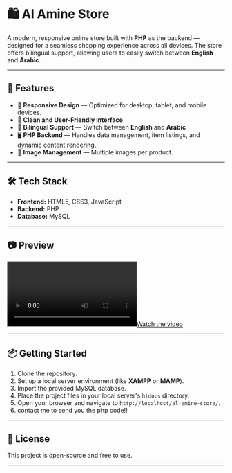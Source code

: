 # 🛍️ Al Amine Store

A modern, responsive online store built with **PHP** as the backend — designed for a seamless shopping experience across all devices. The store offers bilingual support, allowing users to easily switch between **English** and **Arabic**.

---

## 🌟 Features

- 📱 **Responsive Design** — Optimized for desktop, tablet, and mobile devices.
- 🛒 **Clean and User-Friendly Interface**
- 🔄 **Bilingual Support** — Switch between **English** and **Arabic**
- 🖥️ **PHP Backend** — Handles data management, item listings, and dynamic content rendering.
- 📸 **Image Management** — Multiple images per product.

---

## 🛠️ Tech Stack

- **Frontend:** HTML5, CSS3, JavaScript
- **Backend:** PHP
- **Database:** MySQL

---

## 📷 Preview

[![Watch the video](https://github.com/aminamin13/alamine-store/blob/main/Screen_Recording_20250418_122316.mp4)](https://github.com/aminamin13/alamine-store/blob/main/Screen_Recording_20250418_122316.mp4)

---

## 📦 Getting Started

1. Clone the repository.
2. Set up a local server environment (like **XAMPP** or **MAMP**).
3. Import the provided MySQL database.
4. Place the project files in your local server's `htdocs` directory.
5. Open your browser and navigate to `http://localhost/al-amine-store/`.
6. contact me to send you the php code!!

---

## 📑 License

This project is open-source and free to use.

---

 
